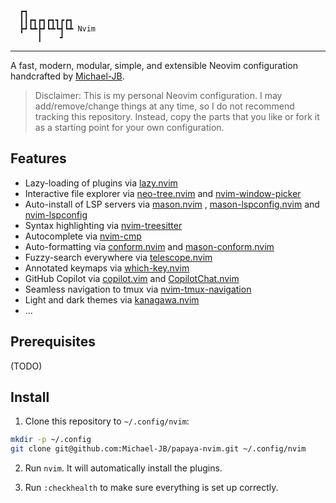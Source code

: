 ```
  ┏┓               
  ┃┃┏┓┏┓┏┓┓┏┏┓     
  ┣┛┗┻┣┛┗┻┗┫┗┻ Nvim
      ┃    ┛       
```

---

A fast, modern, modular, simple, and extensible Neovim configuration handcrafted by
[Michael-JB](https://github.com/Michael-JB).

> Disclaimer: This is my personal Neovim configuration. I may add/remove/change things at any
time, so I do not recommend tracking this repository. Instead, copy the parts that you like or 
fork it as a starting point for your own configuration.

## Features

- Lazy-loading of plugins via [lazy.nvim](https://github.com/folke/lazy.nvim)
- Interactive file explorer via [neo-tree.nvim](https://github.com/nvim-neo-tree/neo-tree.nvim) and
[nvim-window-picker](https://github.com/s1n7ax/nvim-window-picker)
- Auto-install of LSP servers via [mason.nvim](https://github.com/williamboman/mason.nvim)
, [mason-lspconfig.nvim](https://github.com/williamboman/mason-lspconfig.nvim) and
[nvim-lspconfig](https://github.com/neovim/nvim-lspconfig)
- Syntax highlighting via [nvim-treesitter](https://github.com/nvim-treesitter/nvim-treesitter)
- Autocomplete via [nvim-cmp](https://github.com/hrsh7th/nvim-cmp)
- Auto-formatting via [conform.nvim](https://github.com/stevearc/conform.nvim) and
[mason-conform.nvim](https://github.com/zapling/mason-conform.nvim)
- Fuzzy-search everywhere via [telescope.nvim](https://github.com/nvim-telescope/telescope.nvim)
- Annotated keymaps via [which-key.nvim](https://github.com/folke/which-key.nvim)
- GitHub Copilot via [copilot.vim](https://github.com/github/copilot.vim) and
[CopilotChat.nvim](https://github.com/CopilotC-Nvim/CopilotChat.nvim)
- Seamless navigation to tmux via
[nvim-tmux-navigation](https://github.com/alexghergh/nvim-tmux-navigation)
- Light and dark themes via [kanagawa.nvim](https://github.com/rebelot/kanagawa.nvim)
- ...

## Prerequisites

(TODO)

## Install

1. Clone this repository to `~/.config/nvim`:

```sh
mkdir -p ~/.config
git clone git@github.com:Michael-JB/papaya-nvim.git ~/.config/nvim
```

2. Run `nvim`. It will automatically install the plugins.

3. Run `:checkhealth` to make sure everything is set up correctly.
